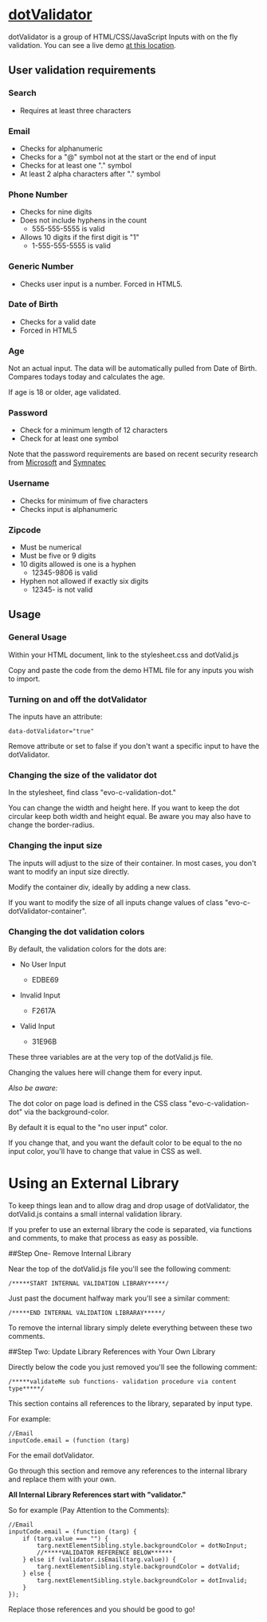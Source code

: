 # [dotValidator](https://nathanjplummer.github.io/dotValidator/)


dotValidator is a group of HTML/CSS/JavaScript Inputs with on the fly validation.  You can see a live demo [at this location](https://nathanjplummer.github.io/dotValidator/).

## User validation requirements

### Search

- Requires at least three characters

### Email

- Checks for alphanumeric
- Checks for a "@" symbol not at the start or the end of input
- Checks for at least one "." symbol
- At least 2 alpha characters after "." symbol

### Phone Number

- Checks for nine digits
- Does not include hyphens in the count
	- 555-555-5555 is valid
- Allows 10 digits if the first digit is "1"
	- 1-555-555-5555 is valid
	
### Generic Number

- Checks user input is a number.  Forced in HTML5.

### Date of Birth

- Checks for a valid date
- Forced in HTML5

### Age

Not an actual input.  The data will be automatically pulled from Date of Birth.  Compares todays today and calculates the age.

If age is 18 or older, age validated.

### Password

- Check for a minimum length of 12 characters
- Check for at least one symbol

Note that the password requirements are based on recent security research from [Microsoft](https://www.semperis.com/microsoft-upends-traditional-password-recommendations-with-significant-new-guidance/) and [Symnatec](https://www.technologyreview.com/s/542576/youve-been-misled-about-what-makes-a-good-password/)

### Username

- Checks for minimum of five characters
- Checks input is alphanumeric

### Zipcode

- Must be numerical
- Must be five or 9 digits
- 10 digits allowed is one is a hyphen
	- 12345-9806 is valid
- Hyphen not allowed if exactly six digits
	- 12345- is not valid
	
## Usage

### General Usage

Within your HTML document, link to the stylesheet.css and dotValid.js

Copy and paste the code from the demo HTML file for any inputs you wish to import.

### Turning on and off the dotValidator

The inputs have an attribute:

	data-dotValidator="true"
	
Remove attribute or set to false if you don't want a specific input to have the dotValidator.

### Changing the size of the validator dot

In the stylesheet, find class "evo-c-validation-dot."

You can change the width and height here.  If you want to keep the dot circular keep both width and height equal.  Be aware you may also have to change the border-radius.

### Changing the input size

The inputs will adjust to the size of their container.  In most cases, you don't want to modify an input size directly.

Modify the container div, ideally by adding a new class.

If you want to modify the size of all inputs change values of class "evo-c-dotValidator-container".

### Changing the dot validation colors

By default, the validation colors for the dots are:

- No User Input
	- EDBE69
 
 - Invalid Input
 	- F2617A
 	
 - Valid Input
 	- 31E96B
 	
 These three variables are at the very top of the dotValid.js file.
 
 Changing the values here will change them for every input.
 
 *Also be aware:*
 
 The dot color on page load is defined in the CSS class "evo-c-validation-dot" via the background-color.
 
By default it is equal to the "no user input" color.
 
If you change that, and you want the default color to be equal to the no input color, you'll have to change that value in CSS as well.
 
# Using an External Library
 
To keep things lean and to allow drag and drop usage of dotValidator, the dotValid.js contains a small internal validation library.

If you prefer to use an external library the code is separated, via functions and comments, to make that process as easy as possible.

##Step One- Remove Internal Library

Near the top of the dotValid.js file you'll see the following comment:

	/*****START INTERNAL VALIDATION LIBRARY*****/
	
Just past the document halfway mark you'll see a similar comment:

	/*****END INTERNAL VALIDATION LIBRARAY*****/
	
To remove the internal library simply delete everything between these two comments.

##Step Two: Update Library References with Your Own Library

Directly below the code you just removed you'll see the following comment:

	/*****validateMe sub functions- validation procedure via content type*****/
	
This section contains all references to the library, separated by input type.

For example:

	//Email
	inputCode.email = (function (targ)
	
For the email dotValidator.

Go through this section and remove any references to the internal library and replace them with your own.

**All Internal Library References start with "validator."**

So for example (Pay Attention to the Comments):

	//Email
	inputCode.email = (function (targ) {
	    if (targ.value === "") {
	        targ.nextElementSibling.style.backgroundColor = dotNoInput;
	        //*****VALIDATOR REFERENCE BELOW******
	    } else if (validator.isEmail(targ.value)) {
	        targ.nextElementSibling.style.backgroundColor = dotValid;
	    } else {
	        targ.nextElementSibling.style.backgroundColor = dotInvalid;
	    }
	});
	
Replace those references and you should be good to go!